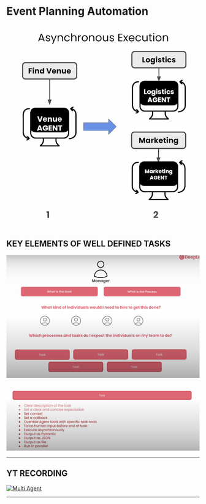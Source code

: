 # Event Planning Automation

![alt text](image-2.png)

## KEY ELEMENTS OF WELL DEFINED TASKS

![alt text](image.png)

![alt text](image-1.png)

---

## YT RECORDING

[![Multi Agent](https://img.youtube.com/vi/kffTfrb4GIk/0.jpg)](https://youtu.be/kffTfrb4GIk)

---
